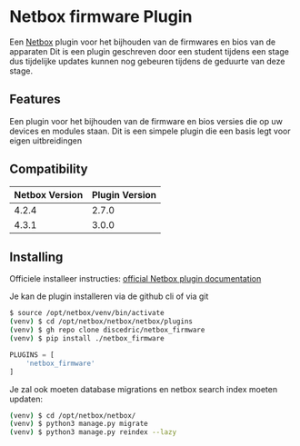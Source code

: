 # Netbox firmware Plugin

Een [Netbox](https://github.com/netbox-community/netbox) plugin voor het bijhouden van de firmwares en bios van de apparaten
Dit is een plugin geschreven door een student tijdens een stage dus tijdelijke updates kunnen nog gebeuren tijdens de geduurte van deze stage.

## Features

Een plugin voor het bijhouden van de firmware en bios versies die op uw devices en modules staan.
Dit is een simpele plugin die een basis legt voor eigen uitbreidingen

## Compatibility
| Netbox Version | Plugin Version |
|----------------|----------------|
|      4.2.4     |      2.7.0     |
|      4.3.1     |      3.0.0     |

## Installing

Officiele installeer instructies: [official Netbox plugin documentation](https://docs.netbox.dev/en/stable/plugins/#installing-plugins)

Je kan de plugin installeren via de github cli of via git
```bash
$ source /opt/netbox/venv/bin/activate
(venv) $ cd /opt/netbox/netbox/netbox/plugins
(venv) $ gh repo clone discedric/netbox_firmware
(venv) $ pip install ./netbox_firmware
```

```python
PLUGINS = [
    'netbox_firmware'
]
```

Je zal ook moeten database migrations en netbox search index moeten updaten:

```bash
(venv) $ cd /opt/netbox/netbox/
(venv) $ python3 manage.py migrate
(venv) $ python3 manage.py reindex --lazy
```
